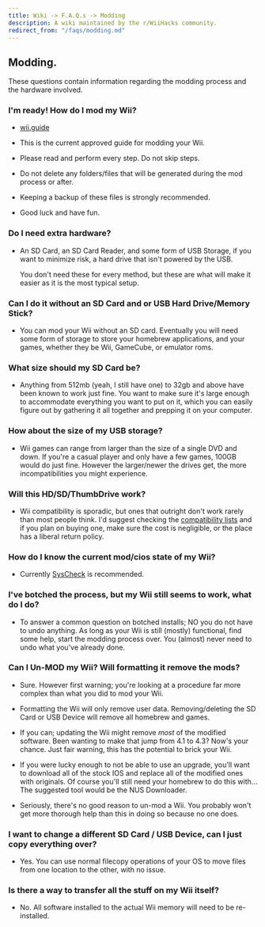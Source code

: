```yaml
---
title: Wiki -> F.A.Q.s -> Modding
description: A wiki maintained by the r/WiiHacks community.
redirect_from: "/faqs/modding.md"
---
```


## Modding.

   These questions contain information regarding the modding process and the hardware involved.

### I'm ready! How do I mod my Wii?

  * [wii.guide](https://wii.guide/)

  * This is the current approved guide for modding your Wii.

  * Please read and perform every step. Do not skip steps.

  * Do not delete any folders/files that will be generated during the mod process or after.

  * Keeping a backup of these files is strongly recommended.

  * Good luck and have fun.

### Do I need extra hardware?

  * An SD Card, an SD Card Reader, and some form of USB Storage, if you want to minimize risk, a hard drive that isn't powered by the USB.

    You don't need these for every method, but these are what will make it easier as it is the most typical setup.

### Can I do it without an SD Card and or USB Hard Drive/Memory Stick?

  * You can mod your Wii without an SD card. Eventually you will need some form of storage to store your homebrew applications, and your games, whether they be Wii, GameCube, or emulator roms.

### What size should my SD Card be?

  * Anything from 512mb (yeah, I still have one) to 32gb and above have been known to work just fine. You want to make sure it's large enough to accommodate everything you want to put on it, which you can easily figure out by gathering it all together and prepping it on your computer.

### How about the size of my USB storage?

  * Wii games can range from larger than the size of a single DVD and down. If you're a casual player and only have a few games, 100GB would do just fine. However the larger/newer the drives get, the more incompatibilities you might experience.

### Will this HD/SD/ThumbDrive work?

  * Wii compatibility is sporadic, but ones that outright don't work rarely than most people think. I'd suggest checking the [compatibility lists](https://www.wiihacks.org/links#storage-compatibility-lists) and if you plan on buying one, make sure the cost is negligible, or the place has a liberal return policy.

### How do I know the current mod/cios state of my Wii?

  * Currently [SysCheck](http://www.hacksden.com/downloads.php?do=file&id=149) is recommended.

### I've botched the process, but my Wii still seems to work, what do I do?

  * To answer a common question on botched installs; NO you do not have to undo anything. As long as your Wii is still (mostly) functional, find some help, start the modding process over. You (almost) never need to undo what you've already done.

### Can I Un-MOD my Wii? Will formatting it remove the mods?

  * Sure. However first warning; you're looking at a procedure far more complex than what you did to mod your Wii.

  * Formatting the Wii will only remove user data. Removing/deleting the SD Card or USB Device will remove all homebrew and games.

  * If you can; updating the Wii might remove *most* of the modified software. Been wanting to make that jump from 4.1 to 4.3? Now's your chance. Just fair warning, this has the potential to brick your Wii.

  * If you were lucky enough to not be able to use an upgrade, you'll want to download all of the stock IOS and replace all of the modified ones with originals. Of course you'll still need your homebrew to do this with... The suggested tool would be the NUS Downloader.

  * Seriously, there's no good reason to un-mod a Wii. You probably won't get more thorough help than this in doing so because no one does.
  
### I want to change a different SD Card / USB Device, can I just copy everything over?

  * Yes. You can use normal filecopy operations of your OS to move files from one location to the other, with no issue.
  
### Is there a way to transfer all the stuff on my Wii itself?

  * No. All software installed to the actual Wii memory will need to be re-installed.
